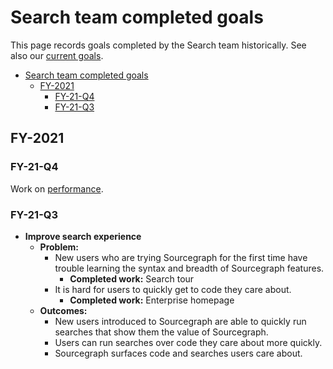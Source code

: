 # Search team completed goals

This page records goals completed by the Search team historically. See also our [current goals](../../../../../strategy-goals/strategy/search/index.md).

- [Search team completed goals](#search-team-completed-goals)
  - [FY-2021](#fy-2021)
    - [FY-21-Q4](#fy-21-q4)
    - [FY-21-Q3](#fy-21-q3)

## FY-2021

### FY-21-Q4

Work on [performance](./perf.md).

### FY-21-Q3

- **Improve search experience**
  - **Problem:**
    - New users who are trying Sourcegraph for the first time have trouble learning the syntax and breadth of Sourcegraph features.
      - **Completed work:** Search tour
    - It is hard for users to quickly get to code they care about.
      - **Completed work:** Enterprise homepage
  - **Outcomes:**
    - New users introduced to Sourcegraph are able to quickly run searches that show them the value of Sourcegraph.
    - Users can run searches over code they care about more quickly.
    - Sourcegraph surfaces code and searches users care about.
